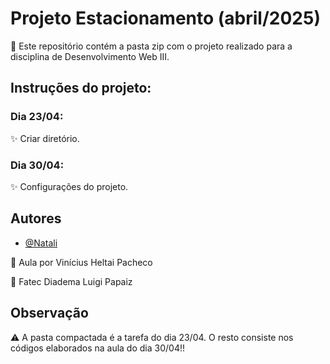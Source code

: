 # Projeto Estacionamento (abril/2025)

🔎 Este repositório contém a pasta zip com o projeto realizado para a disciplina de Desenvolvimento Web III.

## Instruções do projeto:

### Dia 23/04:

✨ Criar diretório.

### Dia 30/04:

✨ Configurações do projeto.
    
## Autores

- [@Natali](https://github.com/nouveauromance)

🔗 Aula por Vinícius Heltai Pacheco

📍 Fatec Diadema Luigi Papaiz 

## Observação
⚠️ A pasta compactada é a tarefa do dia 23/04. O resto consiste nos códigos elaborados na aula do dia 30/04!!
